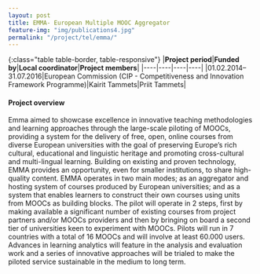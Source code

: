 ```yaml
---
layout: post
title: EMMA- European Multiple MOOC Aggregator  
feature-img: "img/publications4.jpg"
permalink: "/project/tel/emma/"
---
```


{:class="table table-border, table-responsive"}
|**Project period**|**Funded by**|**Local coordinator**|**Project members**|
|----|----|----|----|
|01.02.2014–31.07.2016|European Commission (CIP - Competitiveness and Innovation Framework Programme)|Kairit Tammets|Priit Tammets|

#### Project overview
Emma aimed to showcase excellence in innovative teaching methodologies and learning approaches through the large-scale piloting of MOOCs, providing a system for the delivery of free, open, online courses from diverse European universities with the goal of preserving Europe’s rich cultural, educational and linguistic heritage and promoting cross-cultural and multi-lingual learning. Building on existing and proven technology, EMMA provides an opportunity, even for smaller institutions, to share high-quality content. EMMA operates in two main modes; as an aggregator and hosting system of courses produced by European universities; and as a system that enables learners to construct their own courses using units from MOOCs as building blocks. The pilot will operate in 2 steps, first by making available a significant number of existing courses from project partners and/or MOOCs providers and then by bringing on board a second tier of universities keen to experiment with MOOCs. Pilots will run in 7 countries with a total of 16 MOOCs and will involve at least 60.000 users. Advances in learning analytics will feature in the analysis and evaluation work and a series of innovative approaches will be trialed to make the piloted service sustainable in the medium to long term. 

